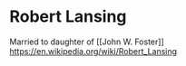 # Robert Lansing

Married to daughter of [[John W. Foster]] 
https://en.wikipedia.org/wiki/Robert_Lansing 